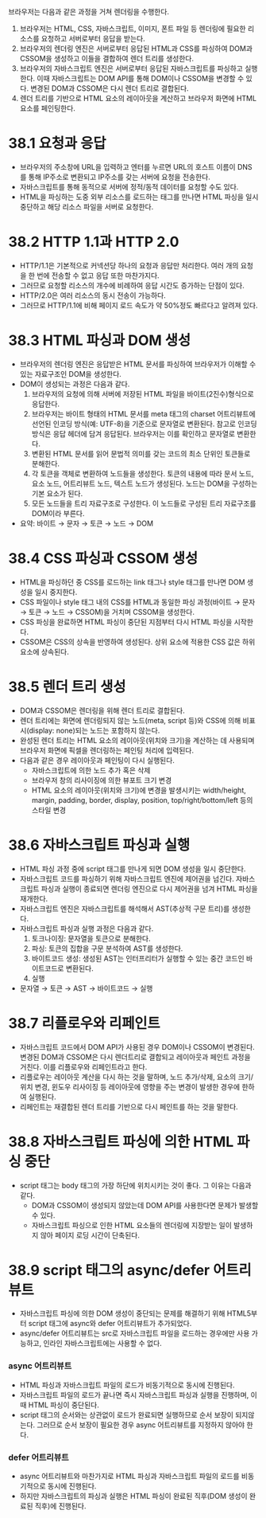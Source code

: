 브라우저는 다음과 같은 과정을 거쳐 렌더링을 수행한다.

1. 브라우저는 HTML, CSS, 자바스크립트, 이미지, 폰트 파일 등 렌더링에 필요한 리소스를 요청하고 서버로부터 응답을 받는다.
2. 브라우저의 렌더링 엔진은 서버로부터 응답된 HTML과 CSS를 파싱하여 DOM과 CSSOM을 생성하고 이들을 결합하여 렌더 트리를 생성한다.
3. 브라우저의 자바스크립트 엔진은 서버로부터 응답된 자바스크립트를 파싱하고 실행한다. 이때 자바스크립트는 DOM API를 통해 DOM이나 CSSOM을 변경할 수 있다. 변경된 DOM과 CSSOM은 다시 렌더 트리로 결합된다.
4. 렌더 트리를 기반으로 HTML 요소의 레이아웃을 계산하고 브라우저 화면에 HTML 요소를 페인팅한다.

# 38.1 요청과 응답

- 브라우저의 주소창에 URL을 입력하고 엔터를 누르면 URL의 호스트 이름이 DNS를 통해 IP주소로 변환되고 IP주소를 갖는 서버에 요청을 전송한다.
- 자바스크립트를 통해 동적으로 서버에 정적/동적 데이터를 요청할 수도 있다.
- HTML을 파싱하는 도중 외부 리소스를 로드하는 태그를 만나면 HTML 파싱을 일시 중단하고 해당 리소스 파일을 서버로 요청한다.

# 38.2 HTTP 1.1과 HTTP 2.0

- HTTP/1.1은 기본적으로 커넥션당 하나의 요청과 응답만 처리한다. 여러 개의 요청을 한 번에 전송할 수 없고 응답 또한 마찬가지다.
- 그러므로 요청할 리소스의 개수에 비례하여 응답 시간도 증가하는 단점이 있다.
- HTTP/2.0은 여러 리소스의 동시 전송이 가능하다.
- 그러므로 HTTP/1.1에 비해 페이지 로드 속도가 약 50%정도 빠르다고 알려져 있다.

# 38.3 HTML 파싱과 DOM 생성

- 브라우저의 렌더링 엔진은 응답받은 HTML 문서를 파싱하여 브라우저가 이해할 수 있는 자료구조인 DOM을 생성한다.
- DOM이 생성되는 과정은 다음과 같다.
    1. 브라우저의 요청에 의해 서버에 저장된 HTML 파일을 바이트(2진수)형식으로 응답한다.
    2. 브라우저는 바이트 형태의 HTML 문서를 meta 태그의 charset 어트리뷰트에 선언된 인코딩 방식(예: UTF-8)을 기준으로 문자열로 변환된다. 참고로 인코딩 방식은 응답 헤더에 담겨 응답된다. 브라우저는 이를 확인하고 문자열로 변환한다.
    3. 변환된 HTML 문서를 읽어 문법적 의미를 갖는 코드의 최소 단위인 토큰들로 분해한다.
    4. 각 토큰을 객체로 변환하여 노드들을 생성한다. 토큰의 내용에 따라 문서 노드, 요소 노드, 어트리뷰트 노드, 텍스트 노드가 생성된다. 노드는 DOM을 구성하는 기본 요소가 된다.
    5. 모든 노드들을 트리 자료구조로 구성한다. 이 노드들로 구성된 트리 자료구조를 DOM이라 부른다.
- 요약: 바이트 → 문자 → 토큰 → 노드 → DOM

# 38.4 CSS 파싱과 CSSOM 생성

- HTML을 파싱하던 중 CSS를 로드하는 link 태그나 style 태그를 만나면 DOM 생성을 일시 중지한다.
- CSS 파일이나 style 태그 내의 CSS를 HTML과 동일한 파싱 과정(바이트 → 문자 → 토큰 → 노드 → CSSOM)을 거치며 CSSOM을 생성한다.
- CSS 파싱을 완료하면 HTML 파싱이 중단된 지점부터 다시 HTML 파싱을 시작한다.
- CSSOM은 CSS의 상속을 반영하여 생성된다. 상위 요소에 적용한 CSS 값은 하위 요소에 상속된다.

# 38.5 렌더 트리 생성

- DOM과 CSSOM은 렌더링을 위해 렌더 트리로 결합된다.
- 렌더 트리에는 화면에 렌더링되지 않는 노드(meta, script 등)와 CSS에 의해 비표시(display: none)되는 노드는 포함하지 않는다.
- 완성된 렌더 트리는 HTML 요소의 레이아웃(위치와 크기)을 계산하는 데 사용되며 브라우저 화면에 픽셀을 렌더링하는 페인팅 처리에 입력된다.
- 다음과 같은 경우 레이아웃과 페인팅이 다시 실행된다.
    - 자바스크립트에 의한 노드 추가 혹은 삭제
    - 브라우저 창의 리사이징에 의한 뷰포트 크기 변경
    - HTML 요소의 레이아웃(위치와 크기)에 변경을 발생시키는 width/height, margin, padding, border, display, position, top/right/bottom/left 등의 스타일 변경

# 38.6 자바스크립트 파싱과 실행

- HTML 파싱 과정 중에 script 태그를 만나게 되면 DOM 생성을 일시 중단한다.
- 자바스크립트 코드를 파싱하기 위해 자바스크립트 엔진에 제어권을 넘긴다. 자바스크립트 파싱과 실행이 종료되면 렌더링 엔진으로 다시 제어권을 넘겨 HTML 파싱을 재개한다.
- 자바스크립트 엔진은 자바스크립트를 해석해서 AST(추상적 구문 트리)를 생성한다.
- 자바스크립트 파싱과 실행 과정은 다음과 같다.
    1. 토크나이징: 문자열을 토큰으로 분해한다.
    2. 파싱: 토큰의 집합을 구문 분석하여 AST를 생성한다.
    3. 바이트코드 생성: 생성된 AST는 인터프리터가 실행할 수 있는 중간 코드인 바이트코드로 변환된다.
    4. 실행
- 문자열 → 토큰 → AST → 바이트코드 → 실행

# 38.7 리플로우와 리페인트

- 자바스크립트 코드에서 DOM API가 사용된 경우 DOM이나 CSSOM이 변경된다. 변경된 DOM과 CSSOM은 다시 렌더트리로 결합되고 레이아웃과 페인트 과정을 거친다. 이를 리플로우와 리페인트라고 한다.
- 리플로우는 레이아웃 계산을 다시 하는 것을 말하며, 노드 추가/삭제, 요소의 크기/위치 변경, 윈도우 리사이징 등 레이아웃에 영향을 주는 변경이 발생한 경우에 한하여 실행된다.
- 리페인트는 재결합된 렌더 트리를 기반으로 다시 페인트를 하는 것을 말한다.

# 38.8 자바스크립트 파싱에 의한 HTML 파싱 중단

- script 태그는 body 태그의 가장 하단에 위치시키는 것이 좋다. 그 이유는 다음과 같다.
    - DOM과 CSSOM이 생성되지 않았는데 DOM API를 사용한다면 문제가 발생할 수 있다.
    - 자바스크립트 파싱으로 인한 HTML 요소들의 렌더링에 지장받는 일이 발생하지 않아 페이지 로딩 시간이 단축된다.

# 38.9 script 태그의 async/defer 어트리뷰트

- 자바스크립트 파싱에 의한 DOM 생성이 중단되는 문제를 해결하기 위해 HTML5부터 script 태그에 async와 defer 어트리뷰트가 추가되었다.
- async/defer 어트리뷰트는 src로 자바스크립트 파일을 로드하는 경우에만 사용 가능하고, 인라인 자바스크립트에는 사용할 수 없다.

### async 어트리뷰트

- HTML 파싱과 자바스크립트 파일의 로드가 비동기적으로 동시에 진행된다.
- 자바스크립트 파일의 로드가 끝나면 즉시 자바스크립트 파싱과 실행을 진행하며, 이때 HTML 파싱이 중단된다.
- script 태그의 순서와는 상관없이 로드가 완료되면 실행하므로 순서 보장이 되지않는다. 그러므로 순서 보장이 필요한 경우 async 어트리뷰트를 지정하지 않아야 한다.

### defer 어트리뷰트

- async 어트리뷰트와 마찬가지로 HTML 파싱과 자바스크립트 파일의 로드를 비동기적으로 동시에 진행된다.
- 하지만 자바스크립트의 파싱과 실행은 HTML 파싱이 완료된 직후(DOM 생성이 완료된 직후)에 진행된다.
